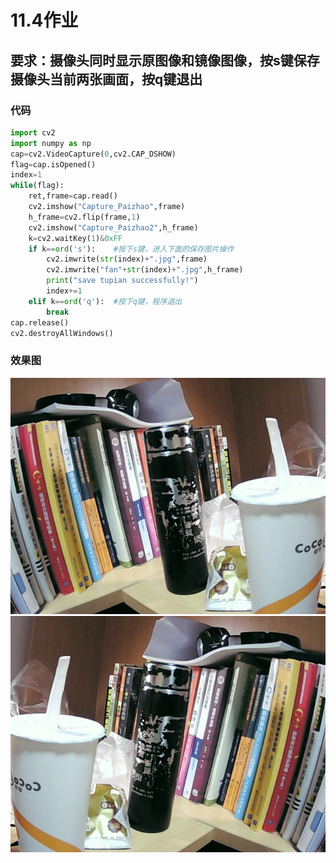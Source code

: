 # 11.4作业
## 要求：摄像头同时显示原图像和镜像图像，按s键保存摄像头当前两张画面，按q键退出
### 代码
```python
import cv2
import numpy as np
cap=cv2.VideoCapture(0,cv2.CAP_DSHOW)
flag=cap.isOpened()
index=1
while(flag):
    ret,frame=cap.read()
    cv2.imshow("Capture_Paizhao",frame)
    h_frame=cv2.flip(frame,1)
    cv2.imshow("Capture_Paizhao2",h_frame)
    k=cv2.waitKey(1)&0xFF
    if k==ord('s'):    #按下s键，进入下面的保存图片操作
        cv2.imwrite(str(index)+".jpg",frame)
        cv2.imwrite("fan"+str(index)+".jpg",h_frame)
        print("save tupian successfully!")
        index+=1
    elif k==ord('q'):  #按下q键，程序退出
        break
cap.release()
cv2.destroyAllWindows()
```
### 效果图
![sdsd](https://github.com/ophwsjtu18/ohw21f/blob/main/wsj/1.jpg)
![sd](https://github.com/ophwsjtu18/ohw21f/blob/main/wsj/fan1.jpg)
